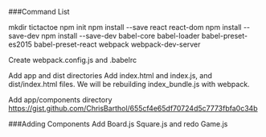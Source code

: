 ###Command List

mkdir tictactoe
npm init
npm install --save react react-dom
npm install --save-dev
npm install --save-dev babel-core babel-loader babel-preset-es2015 babel-preset-react webpack webpack-dev-server


Create webpack.config.js and .babelrc

Add app and dist directories
Add index.html and index.js, and dist/index.html files.  We will be rebuilding index_bundle.js with webpack.

Add app/components directory
https://gist.github.com/ChrisBarthol/655cf4e65df70724d5c7773fbfa0c34b


###Adding Components
Add Board.js Square.js and redo Game.js
